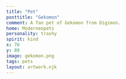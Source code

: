 ```yaml
---
title: "Pet"
posttitle: "Gekomon"
comment: A fan pet of Gekomon from Digimon.
home: Moderneopets
personality: trashy
spirit: kind
x: 76
y: 80
image: gekomon.png
tags: pets
layout: artwork.njk
---
```


